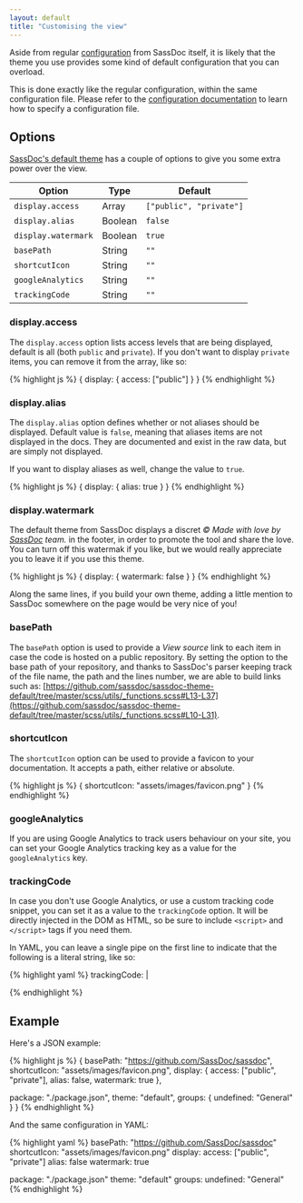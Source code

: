 ```yaml
---
layout: default
title: "Customising the view"
---
```


Aside from regular [configuration](/configuration/) from SassDoc itself, it is likely that the theme you use provides some kind of default configuration that you can overload.

This is done exactly like the regular configuration, within the same configuration file. Please refer to the [configuration documentation](/configuration/) to learn how to specify a configuration file.

## Options

[SassDoc's default theme](https://github.com/SassDoc/sassdoc-theme-default) has a couple of options to give you some extra power over the view.

| Option              | Type    | Default                 |
|---------------------|---------|-------------------------|
| `display.access`    | Array   | `["public", "private"]` |
| `display.alias`     | Boolean | `false`                 |
| `display.watermark` | Boolean | `true`                  |
| `basePath`          | String  | `""`                    |
| `shortcutIcon`      | String  | `""`                    |
| `googleAnalytics`   | String  | `""`                    |
| `trackingCode`      | String  | `""`                    |

### display.access

The `display.access` option lists access levels that are being displayed, default is all (both `public` and `private`). If you don't want to display `private` items, you can remove it from the array, like so:

{% highlight js %}
{
  display: {
    access: ["public"]
  }
}
{% endhighlight %}

### display.alias

The `display.alias` option defines whether or not aliases should be displayed. Default value is `false`, meaning that aliases items are not displayed in the docs. They are documented and exist in the raw data, but are simply not displayed.

If you want to display aliases as well, change the value to `true`.

{% highlight js %}
{
  display: {
    alias: true
  }
}
{% endhighlight %}

### display.watermark

The default theme from SassDoc displays a discret *© Made with love by [SassDoc](http://github.com/sassdoc) team.* in the footer, in order to promote the tool and share the love. You can turn off this watermak if you like, but we would really appreciate you to leave it if you use this theme.

{% highlight js %}
{
  display: {
    watermark: false
  }
}
{% endhighlight %}

Along the same lines, if you build your own theme, adding a little mention to SassDoc somewhere on the page would be very nice of you!

### basePath

The `basePath` option is used to provide a *View source* link to each item in case the code is hosted on a public repository. By setting the option to the base path of your repository, and thanks to SassDoc's parser keeping track of the file name, the path and the lines number, we are able to build links such as: [https://github.com/sassdoc/sassdoc-theme-default/tree/master/scss/utils/_functions.scss#L13-L37](https://github.com/sassdoc/sassdoc-theme-default/tree/master/scss/utils/_functions.scss#L10-L31).

### shortcutIcon

The `shortcutIcon` option can be used to provide a favicon to your documentation. It accepts a path, either relative or absolute.

{% highlight js %}
{
  shortcutIcon: "assets/images/favicon.png"
}
{% endhighlight %}

### googleAnalytics

If you are using Google Analytics to track users behaviour on your site, you can set your Google Analytics tracking key as a value for the `googleAnalytics` key.

### trackingCode

In case you don't use Google Analytics, or use a custom tracking code snippet, you can set it as a value to the `trackingCode` option. It will be directly injected in the DOM as HTML, so be sure to include `<script>` and `</script>` tags if you need them.

In YAML, you can leave a single pipe on the first line to indicate that the following is a literal string, like so:

{% highlight yaml %}
trackingCode: |
  <script type="text/javascript">
      var _paq = _paq || [];
      (function(){ var u=(("https:" == document.location.protocol) ? "https://{$PIWIK_URL}/" : "http://{$PIWIK_URL}/");
      _paq.push(['setSiteId', {$IDSITE}]);
      _paq.push(['setTrackerUrl', u+'piwik.php']);
      _paq.push(['trackPageView']);
      _paq.push(['enableLinkTracking']);
      var d=document, g=d.createElement('script'), s=d.getElementsByTagName('script')[0]; g.type='text/javascript'; g.defer=true; g.async=true; g.src=u+'piwik.js';
      s.parentNode.insertBefore(g,s); })();
  </script>
{% endhighlight %}

## Example

Here's a JSON example:

{% highlight js %}
{
  basePath: "https://github.com/SassDoc/sassdoc",
  shortcutIcon: "assets/images/favicon.png",
  display: {
    access: ["public", "private"],
    alias: false,
    watermark: true
  },

  package: "./package.json",
  theme: "default",
  groups: {
    undefined: "General"
  }
}
{% endhighlight %}

And the same configuration in YAML:

{% highlight yaml %}
basePath: "https://github.com/SassDoc/sassdoc"
shortcutIcon: "assets/images/favicon.png"
display:
    access: ["public", "private"]
    alias: false
    watermark: true

package: "./package.json"
theme: "default"
groups:
    undefined: "General"
{% endhighlight %}